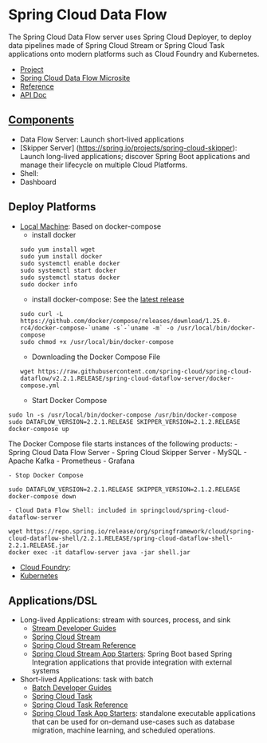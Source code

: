 # Spring Cloud Data Flow
The Spring Cloud Data Flow server uses Spring Cloud Deployer, to deploy data pipelines made of Spring Cloud Stream or Spring Cloud Task applications onto modern platforms such as Cloud Foundry and Kubernetes.
- [Project](https://spring.io/projects/spring-cloud-dataflow)
- [Spring Cloud Data Flow Microsite](https://dataflow.spring.io/getting-started/)
- [Reference](https://docs.spring.io/spring-cloud-dataflow/docs/current/reference/htmlsingle/)
- [API Doc](https://docs.spring.io/spring-cloud-dataflow/docs/current/api/)

## [Components](https://dataflow.spring.io/docs/concepts/architecture/)
- Data Flow Server: Launch short-lived applications
- [Skipper Server] (https://spring.io/projects/spring-cloud-skipper): Launch long-lived applications; discover Spring Boot applications and manage their lifecycle on multiple Cloud Platforms.
- Shell: 
- Dashboard

## Deploy Platforms
- [Local Machine](https://dataflow.spring.io/docs/installation/local/): Based on docker-compose
    - install docker
    ```
    sudo yum install wget
    sudo yum install docker
    sudo systemctl enable docker
    sudo systemctl start docker
    sudo systemctl status docker
    sudo docker info
    ```
    - install docker-compose: See the [latest release](https://github.com/docker/compose/releases)
    ```
    sudo curl -L https://github.com/docker/compose/releases/download/1.25.0-rc4/docker-compose-`uname -s`-`uname -m` -o /usr/local/bin/docker-compose
    sudo chmod +x /usr/local/bin/docker-compose
    ```
    - Downloading the Docker Compose File
    ```
    wget https://raw.githubusercontent.com/spring-cloud/spring-cloud-dataflow/v2.2.1.RELEASE/spring-cloud-dataflow-server/docker-compose.yml    
    ```
    - Start Docker Compose
```
sudo ln -s /usr/local/bin/docker-compose /usr/bin/docker-compose
sudo DATAFLOW_VERSION=2.2.1.RELEASE SKIPPER_VERSION=2.1.2.RELEASE docker-compose up
```

   The Docker Compose file starts instances of the following products:
        - Spring Cloud Data Flow Server
        - Spring Cloud Skipper Server
        - MySQL
        - Apache Kafka
        - Prometheus
        - Grafana

    - Stop Docker Compose
```
sudo DATAFLOW_VERSION=2.2.1.RELEASE SKIPPER_VERSION=2.1.2.RELEASE docker-compose down
```
    - Cloud Data Flow Shell: included in springcloud/spring-cloud-dataflow-server 
```
wget https://repo.spring.io/release/org/springframework/cloud/spring-cloud-dataflow-shell/2.2.1.RELEASE/spring-cloud-dataflow-shell-2.2.1.RELEASE.jar
docker exec -it dataflow-server java -jar shell.jar
```
- [Cloud Foundry](https://dataflow.spring.io/docs/installation/cloudfoundry/): 
- [Kubernetes](https://dataflow.spring.io/docs/installation/kubernetes/)

## Applications/DSL
- Long-lived Applications: stream with sources, process, and sink
    - [Stream Developer Guides](https://dataflow.spring.io/docs/stream-developer-guides/)
    - [Spring Cloud Stream](https://spring.io/projects/spring-cloud-stream)
    - [Spring Cloud Stream Reference](https://cloud.spring.io/spring-cloud-static/spring-cloud-stream/2.2.1.RELEASE/home.html)
    - [Spring Cloud Stream App Starters](https://cloud.spring.io/spring-cloud-stream-app-starters/):  Spring Boot based Spring Integration applications that provide integration with external systems    
- Short-lived Applications: task with batch
    - [Batch Developer Guides](https://dataflow.spring.io/docs/batch-developer-guides/)
    - [Spring Cloud Task](https://spring.io/projects/spring-cloud-task)
    - [Spring Cloud Task Reference](https://docs.spring.io/spring-cloud-task/docs/2.1.3.RELEASE/reference/htmlsingle/)
    - [Spring Cloud Task App Starters](https://cloud.spring.io/spring-cloud-task-app-starters/): standalone executable applications that can be used for on-demand use-cases such as database migration, machine learning, and scheduled operations.
    
